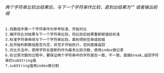 ###### 两个字符串比较出结果后，与下一个字符串作比较，直到出结果为"" 或者输出前缀
    1.将数组中第一个字符串作为参考标准，开始对比
    2.循环将比对结果与下一个字符串比较，将比较后结果重新赋值给标准
    3.标准字符串继续与下一个字符串比较，直到得到空串或前缀
    4.在开始判断数组是否为空，非空才开始执行，否则直接返回
    5.对比方法中，使用字符长度断的作为最多比较次数，使用index做记录
    6.在记录次数的过程中，要保证两个字符串中的字符是否一致，不一致，直接break,返回字符串的subString值
    7.subString值用index做分割
    